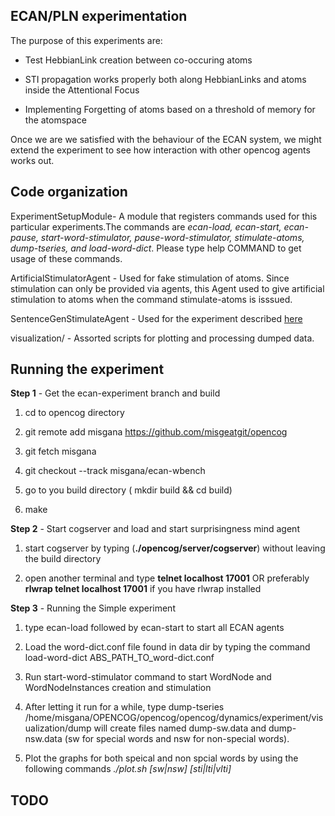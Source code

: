 
ECAN/PLN experimentation
-----------------------
The purpose of this experiments are:

- Test HebbianLink creation between co-occuring atoms

- STI propagation works properly both along HebbianLinks and atoms inside the Attentional Focus

- Implementing Forgetting of atoms based on a threshold of memory for the atomspace

Once we are we satisfied with the behaviour of the ECAN system, we might extend the experiment
to see how interaction with other opencog agents works out.


Code organization
-----------------

ExperimentSetupModule- A module that registers commands used for this particular experiments.The commands are *ecan-load,
                       ecan-start, ecan-pause, start-word-stimulator, pause-word-stimulator, stimulate-atoms, dump-tseries,
                       and load-word-dict*. Please type help COMMAND to get usage of these commands.

ArtificialStimulatorAgent - Used for fake stimulation of atoms. Since stimulation can only be provided via agents, this Agent
                            used to give artificial stimulation to atoms when the command stimulate-atoms is isssued.

SentenceGenStimulateAgent - Used for the experiment described [here](http://wiki.opencog.org/wikihome/index.php/Attention_Allocation#Ideas_for_simple_ECAN_tests)

visualization/ - Assorted scripts for plotting and processing dumped data.                            

Running the experiment
----------------------

**Step 1** - Get the ecan-experiment branch and build

 1. cd to opencog directory
 
 2. git remote add  misgana  https://github.com/misgeatgit/opencog
 
 3. git fetch misgana
 
 4. git checkout --track  misgana/ecan-wbench     
      
 5. go to you build directory  ( mkdir build && cd build)
 
 6. make 


**Step 2** -  Start cogserver and load and start surprisingness mind agent

 1. start cogserver by typing (**./opencog/server/cogserver**) without leaving the build directory
 
 2. open another terminal  and type  **telnet localhost 17001** OR preferably **rlwrap telnet localhost 17001** if you have rlwrap installed
 
 
**Step 3** - Running the Simple experiment
 
 1. type ecan-load followed by ecan-start to start all ECAN agents
 
 2. Load the word-dict.conf file found in data dir by typing the command load-word-dict ABS_PATH_TO_word-dict.conf 
 
 3. Run start-word-stimulator command to start WordNode and WordNodeInstances creation and stimulation

 4. After letting it run for a while, type dump-tseries /home/misgana/OPENCOG/opencog/opencog/dynamics/experiment/visualization/dump
    will create files named dump-sw.data and dump-nsw.data (sw for special words and nsw for non-special words).

 5. Plot the graphs for both speical and non spcial words by using the following commands *./plot.sh [sw|nsw] [sti|lti|vlti]*
  



 

TODO
----

 
    
